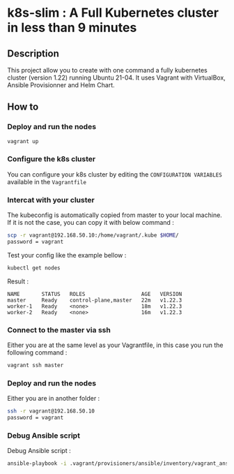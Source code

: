 # k8s-slim : A Full Kubernetes cluster in less than 9 minutes

## Description

This project allow you to create with one command a fully kubernetes cluster (version 1.22) running Ubuntu 21-04.
It uses Vagrant with VirtualBox, Ansible Provisionner and Helm Chart.


## How to

### Deploy and run the nodes

```sh
vagrant up
```

### Configure the k8s cluster

You can configure your k8s cluster by editing the `CONFIGURATION VARIABLES` available in the `Vagrantfile`

### Intercat with your cluster

The kubeconfig is automatically copied from master to your local machine.
If it is not the case, you can copy it with below command : 

```sh
scp -r vagrant@192.168.50.10:/home/vagrant/.kube $HOME/
password = vagrant
```

Test your config like the example bellow :

```sh
kubectl get nodes
```

Result : 

```
NAME       STATUS   ROLES                  AGE   VERSION
master     Ready    control-plane,master   22m   v1.22.3
worker-1   Ready    <none>                 18m   v1.22.3
worker-2   Ready    <none>                 16m   v1.22.3
```

### Connect to the master via ssh

Either you are at the same level as your Vagrantfile, in this case you run the following command :

```sh
vagrant ssh master
```
### Deploy and run the nodes

Either you are in another folder :

```sh
ssh -r vagrant@192.168.50.10
password = vagrant
```
### Debug Ansible script

Debug Ansible script :

```sh
ansible-playbook -i .vagrant/provisioners/ansible/inventory/vagrant_ansible_inventory roles/main.yml --limit workers --tags jenkins
```


